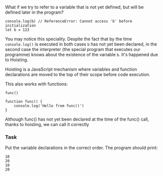 What if we try to refer to a variable that is not yet defined, but will be defined later in the program?
```
console.log(b) // ReferenceError: Cannot access 'b' before initialization
let b = 123
```

You may notice this speciality. Despite the fact that by the time `console.log()` is executed in both cases `b` has not yet been declared, in the second case the interpreter (the special program that executes our programme) knows about the existence of the variable `b`. It's happened due to Hoisting.

Hoisting is a JavaScript mechanism where variables and function declarations are moved to the top of their scope before code execution.

This also works with functions:

```
func()

function func() {
    console.log('Hello from func()')
}
```
Although func() has not yet been declared at the time of the func() call, thanks to hoisting, we can call it correctly

### Task
Put the variable declarations in the correct order. The program should print:
```
10
20
10
20
```
